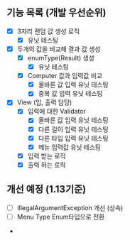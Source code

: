 ## 기능 목록 (개발 우선순위)

- [x] 3자리 랜덤 값 생성 로직
    - [x] 유닛 테스팅
- [x] 두개의 값을 비교해 결과 값 생성
    - [x] enumType(Result) 생성
        - [x] 유닛 테스팅
    - [x] Computer 값과 입력값 비교
        - [x] 올바른 값 입력 유닛 테스팅
        - [x] 중복 값 입력 유닛 테스팅
- [x] View (입, 출력 담당)
    - [x] 입력에 대한 Validator
        - [x] 올바른 값 입력 유닛 테스팅
        - [x] 다른 길이 입력 유닛 테스팅
        - [x] 다른 타입 입력 유닛 테스팅
        - [x] 메뉴 입력값 유닛 테스팅
    - [x] 입력 받는 로직
    - [x] 출력 하는 로직

## 개선 예정 (1.13기준)

- [ ] IllegalArgumentException 개선 (상속)
- [ ] Menu Type Enum타입으로 전환
- 